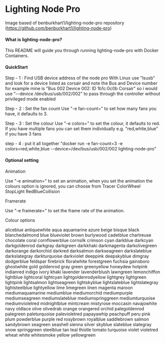 Lighting Node Pro
=================

Image based of benburkhart1/lighting-node-pro repository (https://github.com/benburkhart1/lighting-node-pro)

#### What is lighting-node-pro?


This README will guide you through running lighting-node-pro with Docker Containers.

#### QuickStart

Step - 1 : Find USB device address of the node pro With Linux use "lsusb" and look for a device listed as corsair and note the Bus and Device number for example mine is "Bus 002 Device 002: ID 1b1c:0c0b Corsair" so i would use "--device /dev/bus/usb/002/002" to pass through the controller without privileged mode enabled

Step - 2 : Set the fan count Use "-e fan-count=" to set how many fans you have, it defaults to 3.

Step - 3 : Set the colour Use "-e colors=" to set the colour, it defaults to red. If you have multiple fans you can set them individually e.g. "red,white,blue" if you have 3 fans

step - 4 : put it all together "docker run -e fan-count=3 -e colors=red,white,blue --device=/dev/bus/usb/002/002 lighting-node-pro"

#### Optional setting

Animation

Use "-e animation=" to set an animation, when you set the animation the colours option is ignored, you can choose from Tracer ColorWheel StopLight RedBlueCollision

Framerate

Use "-e framerate=" to set the frame rate of the animation.

Colour options

aliceblue antiquewhite aqua aquamarine azure beige bisque black blanchedalmond blue blueviolet brown burlywood cadetblue chartreuse chocolate coral cornflowerblue cornsilk crimson cyan darkblue darkcyan darkgoldenrod darkgray darkgreen darkkhaki darkmagenta darkolivegreen darkorange darkorchid darkred darksalmon darkseagreen darkslateblue darkslategray darkturquoise darkviolet deeppink deepskyblue dimgray dodgerblue feldspar firebrick floralwhite forestgreen fuchsia gainsboro ghostwhite gold goldenrod gray green greenyellow honeydew hotpink indianred indigo ivory khaki lavender lavenderblush lawngreen lemonchiffon lightblue lightcoral lightcyan lightgoldenrodyellow lightgrey lightgreen lightpink lightsalmon lightseagreen lightskyblue lightslateblue lightslategray lightsteelblue lightyellow lime limegreen linen magenta maroon mediumaquamarine mediumblue mediumorchid mediumpurple mediumseagreen mediumslateblue mediumspringgreen mediumturquoise mediumvioletred midnightblue mintcream mistyrose moccasin navajowhite navy oldlace olive olivedrab orange orangered orchid palegoldenrod palegreen paleturquoise palevioletred papayawhip peachpuff peru pink plum powderblue purple red rosybrown royalblue saddlebrown salmon sandybrown seagreen seashell sienna silver skyblue slateblue slategray snow springgreen steelblue tan teal thistle tomato turquoise violet violetred wheat white whitesmoke yellow yellowgreen


